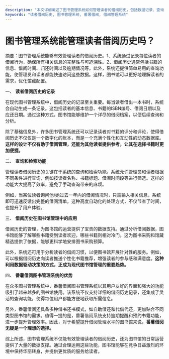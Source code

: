 ```yaml
---
description: "本文详细阐述了图书管理系统如何管理读者的借阅历史，包括数据记录、查询方式和实际应用场景。"
keywords: "读者借阅历史, 图书管理系统, 番薯借阅, 借阅管理系统"
---
```

# 图书管理系统能管理读者借阅历史吗？

摘要：图书管理系统能够有效管理读者的借阅历史。1、系统通过记录每位读者的借阅行为，确保所有相关信息的完整性与可追溯性。2、借阅历史通常包括书籍的信息、借阅时间、归还时间以及逾期情况等。此外，系统还提供简单易用的查询功能，使管理员和读者都能快速访问这些数据。这样，图书馆可以更好地理解读者的需求，优化馆藏配置。

一、 **读者借阅历史的记录**

在现代图书管理系统中，借阅历史的记录至关重要。每当读者借出一本书时，系统会自动生成一条记录。这包括读者的基本信息、书籍的ISBN编号、借阅日期以及应还日期。通过这种方式，图书馆能够维护一个详尽的借阅档案，以便后续查询和分析。

除了基础信息外，许多图书管理系统还可以记录读者对书籍的评分和评论，使得借阅历史不仅仅是一个数字化的账本，而是一个充满个性化和互动性的动态数据库。**这样的设计不仅有助于借阅管理，还能为其他读者提供参考，让其在选择书籍时更加便捷。**

二、 **查询和检索功能**

管理读者借阅历史的关键在于系统的查询和检索功能。系统允许管理员和读者根据不同条件进行查询，例如按读者名称、书籍标题、借阅时间段等进行筛选。这样的功能大大提高了效率，避免了手动查询带来的麻烦。

例如，当某位读者询问他/她过去一年内的借阅情况时，只需输入相关信息，系统即可迅速反馈出完整的借阅清单。这种高度自动化的处理方式，不仅节省了时间，也提升了用户体验。

三、 **借阅历史在图书馆管理中的应用**

借阅历史的管理，为图书馆的运营提供了宝贵的数据支持。通过分析借阅数据，图书馆能够了解哪些书籍受到读者欢迎，哪些书籍则相对冷门。这为图书采购和馆藏精选提供了依据，能够更科学地安排图书采购预算。

此外，系统还可用于分析读者的借阅习惯，以便图书馆开展针对性的服务。例如，可以根据借阅历史向读者推送个性化书籍推荐，增强读者的参与感和满意度。**这种利用数据驱动决策的方式，正成为现代图书馆管理的重要趋势。**

四、 **番薯借阅图书管理系统的优势**

在众多图书管理系统中，番薯借阅图书管理系统以其用户友好的界面和强大的功能吸引了越来越多的图书馆使用。该系统不仅支持详细的借阅历史记录，还集成了灵活的查询功能，使得每位用户都能方便地获取所需信息。

另外，番薯借阅还具备多种借书还书模式，如自助借还和代借代还，更加贴合不同类型图书馆的需求。值得一提的是，番薯借阅系统支持逾期提醒和预约书籍功能，进一步提升管理效率。因此，对于希望提升借阅管理水平的图书馆来说，**番薯借阅无疑是一个理想的选择。** 

综上所述，图书管理系统不仅能有效管理读者的借阅历史，还为图书馆的日常运营提供了大量的数据支撑。通过合理运用这些功能，图书馆能够在竞争日益激烈的环境中保持华丽转身，并提供更优质的服务给读者。
